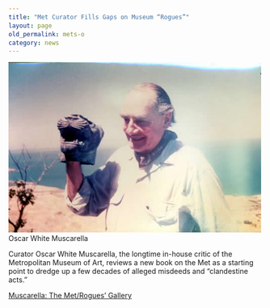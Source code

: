```yaml
---
title: "Met Curator Fills Gaps on Museum “Rogues”"
layout: page
old_permalink: mets-o
category: news
---
```

![Oscar White Muscarella](/assets/img/MuscarellaPhoto.jpg)
Oscar White Muscarella

Curator Oscar White Muscarella, the longtime in-house critic of the Metropolitan Museum of Art, reviews a new book on the Met as a starting point to dredge up a few decades of alleged misdeeds and “clandestine acts.”

[Muscarella: The Met/Rogues’ Gallery](http://www.scoop.co.nz/stories/HL0909/S00139.htm)
